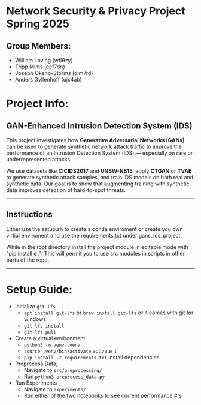 # Network Security & Privacy Project Spring 2025

## Group Members:

- William Loving (wfl9zy)
- Tripp Mims (cef7dn)
- Joseph Okeno-Storms (djm7rd)
- Anders Gyllenhoff (ujx4ab)

# Project Info:

## GAN-Enhanced Intrusion Detection System (IDS)

This project investigates how **Generative Adversarial Networks (GANs)** can be used to generate synthetic network attack traffic to improve the performance of an Intrusion Detection System (IDS) — especially on rare or underrepresented attacks.

We use datasets like **CICIDS2017** and **UNSW-NB15**, apply **CTGAN** or **TVAE** to generate synthetic attack samples, and train IDS models on both real and synthetic data. Our goal is to show that augmenting training with synthetic data improves detection of hard-to-spot threats.

---

## Instructions

Either use the setup.sh to create a conda enviroment or create you own virtial enviroment and use the requirements.txt under gans_ids_project. 

While in the root directory install the project module in editable mode with "pip install e .". This will permit you to use src modules in scripts in other parts of the repo. 

---

# Setup Guide:

- Initialize `git-lfs`
    - `apt install git-lfs` or `brew install git-lfs` or it comes with git for windows
    - `git-lfs install`
    - `git-lfs pull` 
- Create a virtual environment:
    - `python3 -m venv .venv`
    - `source .venv/bin/activate` activate it
    - `pip install -r requirements.txt` install dependencies
- Preprocess Data;
    - Navigate to `src/preprocessing/`
    - Run `python3 preprocess_data.py`
- Run Experiments
    - Navigate to `experiments/`
    - Run either of the two notebooks to see current performance #'s